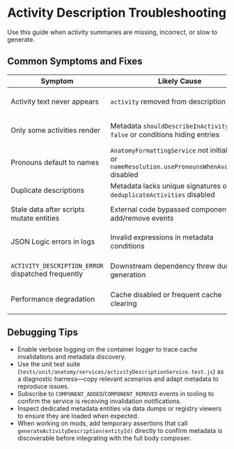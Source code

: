 # Activity Description Troubleshooting

Use this guide when activity summaries are missing, incorrect, or slow to generate.

## Common Symptoms and Fixes

| Symptom | Likely Cause | Fix |
| --- | --- | --- |
| Activity text never appears | `activity` removed from description order | Ensure `activity` remains in the order returned by `DescriptionConfiguration.getDescriptionOrder()` or formatting overrides. |
| Only some activities render | Metadata `shouldDescribeInActivity` set to `false` or conditions hiding entries | Inspect component data and dedicated metadata entities. Use `getTestHooks().buildActivityIndex()` in tests to verify visibility flags. |
| Pronouns default to names | `AnatomyFormattingService` not initialised or `nameResolution.usePronounsWhenAvailable` disabled | Call `anatomyFormattingService.initialize()` during boot and review mod-provided `activityIntegration` config. |
| Duplicate descriptions | Metadata lacks unique signatures or `deduplicateActivities` disabled | Confirm templates/targets differ and that formatting config has `deduplicateActivities: true`. |
| Stale data after scripts mutate entities | External code bypassed component add/remove events | Call `ActivityDescriptionService.invalidateCache(entityId)` or `invalidateEntities([...])` after manual changes. |
| JSON Logic errors in logs | Invalid expressions in metadata conditions | Validate expressions with unit tests using `jsonLogicEvaluationService.evaluate()` and ensure metadata values exist. |
| `ACTIVITY_DESCRIPTION_ERROR` dispatched frequently | Downstream dependency threw during generation | Subscribe to the event, log `errorType`, and inspect stack traces. Common causes include missing target entities or malformed templates. |
| Performance degradation | Cache disabled or frequent cache clearing | Check `activityIntegration.enableCaching` and `cacheTimeout`. Avoid unnecessary `clearAllCaches()` calls. |

## Debugging Tips

* Enable verbose logging on the container logger to trace cache invalidations and metadata
  discovery.
* Use the unit test suite (`tests/unit/anatomy/services/activityDescriptionService.test.js`) as
  a diagnostic harness—copy relevant scenarios and adapt metadata to reproduce issues.
* Subscribe to `COMPONENT_ADDED`/`COMPONENT_REMOVED` events in tooling to confirm the service is
  receiving invalidation notifications.
* Inspect dedicated metadata entities via data dumps or registry viewers to ensure they are
  loaded when expected.
* When working on mods, add temporary assertions that call
  `generateActivityDescription(entityId)` directly to confirm metadata is discoverable before
  integrating with the full body composer.

